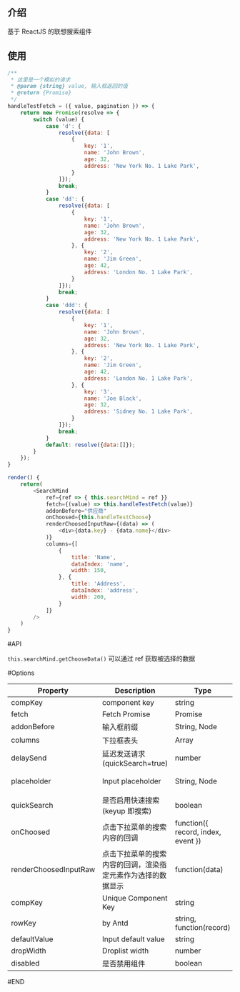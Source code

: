 
## 介绍

基于 ReactJS 的联想搜索组件

## 使用

```js
/**
 * 这里是一个模拟的请求
 * @param {string} value, 输入框返回的值
 * @return {Promise}
 */
handleTestFetch = ({ value, pagination }) => {
    return new Promise(resolve => {
        switch (value) {
            case 'd': {
                resolve({data: [
                    {
                        key: '1',
                        name: 'John Brown',
                        age: 32,
                        address: 'New York No. 1 Lake Park',
                    }
                ]});
                break;
            }
            case 'dd': {
                resolve({data: [
                    {
                        key: '1',
                        name: 'John Brown',
                        age: 32,
                        address: 'New York No. 1 Lake Park',
                    }, {
                        key: '2',
                        name: 'Jim Green',
                        age: 42,
                        address: 'London No. 1 Lake Park',
                    }
                ]});
                break;
            }
            case 'ddd': {
                resolve({data: [
                    {
                        key: '1',
                        name: 'John Brown',
                        age: 32,
                        address: 'New York No. 1 Lake Park',
                    }, {
                        key: '2',
                        name: 'Jim Green',
                        age: 42,
                        address: 'London No. 1 Lake Park',
                    }, {
                        key: '3',
                        name: 'Joe Black',
                        age: 32,
                        address: 'Sidney No. 1 Lake Park',
                    }
                ]});
                break;
            }
            default: resolve({data:[]});
        }
    });
}

render() {
    return(
        <SearchMind
            ref={ref => { this.searchMind = ref }}
            fetch={(value) => this.handleTestFetch(value)}
            addonBefore="供应商"
            onChoosed={this.handleTestChoose}
            renderChoosedInputRaw={(data) => (
                <div>{data.key} - {data.name}</div>
            )}
            columns={[
                {
                    title: 'Name',
                    dataIndex: 'name',
                    width: 150,
                }, {
                    title: 'Address',
                    dataIndex: 'address',
                    width: 200,
                }
            ]}
        />
    )
}
```

#API

`this.searchMind.getChooseData()` 可以通过 ref 获取被选择的数据


#Options

| Property             | Description           | Type       |  Default  |
|---------------- |----------------|----------|----------|
| compKey | component key | string | null  |
| fetch | Fetch Promise | Promise | null  |
| addonBefore | 输入框前缀 | String, Node |  |
| columns | 下拉框表头 | Array | null |
| delaySend | 延迟发送请求(quickSearch=true) | number | 320(ms) |
| placeholder | Input placeholder | String, Node | '请输入内容' |
| quickSearch | 是否启用快速搜索(keyup 即搜索) | boolean | true |
| onChoosed | 点击下拉菜单的搜索内容的回调 | function({ record, index, event }) |  |
| renderChoosedInputRaw | 点击下拉菜单的搜索内容的回调，渲染指定元素作为选择的数据显示 | function(data) |  |
| compKey | Unique Component Key | string | null  |
| rowKey | by Antd | string, function(record) | 'id'  |
| defaultValue | Input default value | string | ''  |
| dropWidth | Droplist width | number|null | null  |
| disabled | 是否禁用组件 | boolean | false  |





#END